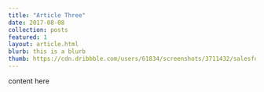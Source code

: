 ```yaml
---
title: "Article Three"
date: 2017-08-08
collection: posts
featured: 1
layout: article.html
blurb: this is a blurb
thumb: https://cdn.dribbble.com/users/61834/screenshots/3711432/salesforce.png
---
```


content here